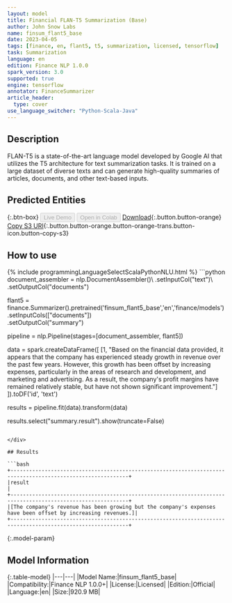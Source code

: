 ```yaml
---
layout: model
title: Financial FLAN-T5 Summarization (Base)
author: John Snow Labs
name: finsum_flant5_base
date: 2023-04-05
tags: [finance, en, flant5, t5, summarization, licensed, tensorflow]
task: Summarization
language: en
edition: Finance NLP 1.0.0
spark_version: 3.0
supported: true
engine: tensorflow
annotator: FinanceSummarizer
article_header:
  type: cover
use_language_switcher: "Python-Scala-Java"
---
```


## Description

FLAN-T5 is a state-of-the-art language model developed by Google AI that utilizes the T5 architecture for text summarization tasks. It is trained on a large dataset of diverse texts and can generate high-quality summaries of articles, documents, and other text-based inputs.

## Predicted Entities



{:.btn-box}
<button class="button button-orange" disabled>Live Demo</button>
<button class="button button-orange" disabled>Open in Colab</button>
[Download](https://s3.amazonaws.com/auxdata.johnsnowlabs.com/finance/models/finsum_flant5_base_en_1.0.0_3.0_1680700696220.zip){:.button.button-orange}
[Copy S3 URI](s3://auxdata.johnsnowlabs.com/finance/models/finsum_flant5_base_en_1.0.0_3.0_1680700696220.zip){:.button.button-orange.button-orange-trans.button-icon.button-copy-s3}

## How to use



<div class="tabs-box" markdown="1">
{% include programmingLanguageSelectScalaPythonNLU.html %}
```python
document_assembler = nlp.DocumentAssembler()\
    .setInputCol("text")\
    .setOutputCol("documents")

flant5 = finance.Summarizer().pretrained('finsum_flant5_base','en','finance/models')\
    .setInputCols(["documents"])\
    .setOutputCol("summary")

pipeline = nlp.Pipeline(stages=[document_assembler, flant5])

data = spark.createDataFrame([
  [1, "Based on the financial data provided, it appears that the company has experienced steady growth in revenue over the past few years. However, this growth has been offset by increasing expenses, particularly in the areas of research and development, and marketing and advertising. As a result, the company's profit margins have remained relatively stable, but have not shown significant improvement."]
]).toDF('id', 'text')

results = pipeline.fit(data).transform(data)

results.select("summary.result").show(truncate=False)
```

</div>

## Results

```bash
+------------------------------------------------------------------------------------------------------------+
|result                                                                                                      |
+------------------------------------------------------------------------------------------------------------+
|[The company's revenue has been growing but the company's expenses have been offset by increasing revenues.]|
+------------------------------------------------------------------------------------------------------------+
```

{:.model-param}
## Model Information

{:.table-model}
|---|---|
|Model Name:|finsum_flant5_base|
|Compatibility:|Finance NLP 1.0.0+|
|License:|Licensed|
|Edition:|Official|
|Language:|en|
|Size:|920.9 MB|
